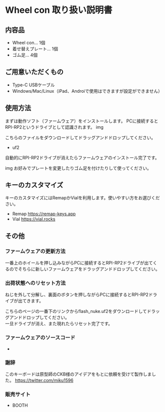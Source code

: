# Wheel con 取り扱い説明書

## 内容品
- Wheel con... 1個
- 着せ替えプレート... 1個
- ゴム足... 4個

## ご用意いただくもの
- Type-C USBケーブル
- Windows/Mac/Linux（iPad、Androiで使用はできますが設定ができません）

## 使用方法
まずは動作ソフト（ファームウェア）をインストールします。
PCに接続するとRPI-RP2というドライブとして認識されます。
img

こちらのファイルをダウンロードしてドラッグアンドドロップしてください。
- uf2

自動的にRPI-RP2ドライブが消えたらファームウェアのインストール完了です。

img
お好みでプレートを変更したりゴム足を付けたりして使ってください。

## キーのカスタマイズ
キーのカスタマイズにはRemapかVialを利用します。使いやすい方をお選びください。
- Remap https://remap-keys.app
- Vial https://vial.rocks

## その他
### ファームウェアの更新方法
一番上のホイールを押し込みながらPCに接続するとRPI-RP2ドライブが出てくるのでそちらに新しいファームウェアをドラッグアンドドロップしてください。

### 出荷状態へのリセット方法
ねじを外して分解し、裏面のボタンを押しながらPCに接続するとRPI-RP2ドライブが出てきます。

こちらのページの一番下のリンクからflash_nuke.uf2をダウンロードしてドラッグアンドドロップしてください。  
一旦ドライブが消え、また現れたらリセット完了です。

### ファームウェアのソースコード
- 

### 謝辞
このキーボードは原型師のCKB様のアイデアをもとに依頼を受けて製作しました。
https://twitter.com/miku1596

### 販売サイト
- BOOTH 
